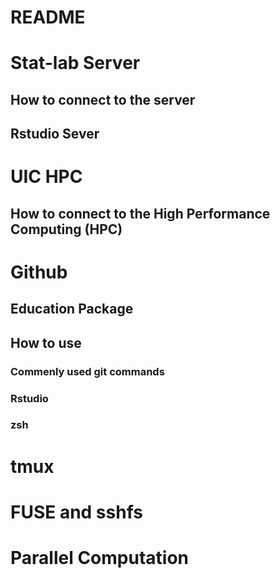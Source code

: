 README
================

# Stat-lab Server

## How to connect to the server

## Rstudio Sever

# UIC HPC

## How to connect to the High Performance Computing (HPC)

# Github

## Education Package

## How to use

### Commenly used git commands

### Rstudio

### zsh

# tmux

# FUSE and sshfs

# Parallel Computation
